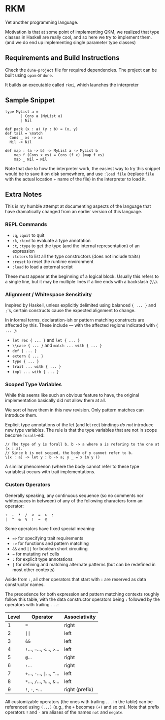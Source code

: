 # RKM

Yet another programming language.

Motivation is that at some point of implementing QKM,
we realized that type classes in Haskell are really cool,
and so here we try to implement them.
(and we do end up implementing single parameter type classes)

## Requirements and Build Instructions

Check the `dune-project` file for required dependencies.
The project can be built using `opam` or `dune`.

It builds an executable called `rkmi`,
which launches the interpreter

## Sample Snippet

```
type MyList a =
       | Cons a (MyList a)
       | Nil

def pack (x : a) (y : b) = (x, y)
def tail = \match
  Cons _ xs -> xs
  Nil -> Nil

def map : (a -> b) -> MyList a -> MyList b
    map f (Cons x xs) = Cons (f x) (map f xs)
    map _ Nil = Nil
```

Note that due to how the interpreter work,
the easiest way to try this snippet would be to save it on disk somewhere,
and use `:load file` (replace `file` with the actual location + name of the file) in the interpreter to load it.

## Extra Notes

This is my humble attempt at documenting
aspects of the language that have dramatically changed from an earlier version of this language.

### REPL Commands

*  `:q`, `:quit` to quit
*  `:k`, `:kind` to evaluate a type annotation
*  `:t`, `:type` to get the type (and the internal representation) of an expression
*  `:tctors` to list all the type constructors (does not include traits)
*  `:reset` to reset the runtime environment
*  `:load` to load a external script

These must appear at the beginning of a logical block.
Usually this refers to a single line,
but it may be multiple lines if a line ends with a backslash (`\\`).

### Alignment / Whitespace Sensitivity

Inspired by Haskell,
unless explicitly delimited using balanced `{ ... }` and `;`'s,
certain constructs cause the expected alignment to change.

In informal terms,
declaration-ish or pattern matching constructs are affected by this.
These include — with the affected regions indicated with `{ ... }`:

*  `let rec { ... }` and `let { ... }`
*  `\\case { ... }` and `match ... with { ... }`
*  `def { ... }`
*  `extern { ... }`
*  `type { ... }`
*  `trait ... with { ... }`
*  `impl ... with { ... }`

### Scoped Type Variables

While this seems like such an obvious feature to have,
the original implementation basically did not allow them at all.

We sort of have them in this new revision.
Only pattern matches can introduce them.

Explicit type annotations of the let (and let rec) bindings *do not* introduce new type variables.
The rule is that the type variables that are not in scope become `forall`-ed:

```
// The type of y is forall b. b -> a where a is refering to the one at (x : a).
// Since b is not scoped, the body of y cannot refer to b.
\(x : a) -> let y : b -> a; y _ = x in y ()
```

A similar phenomenon (where the body cannot refer to these type variables) occurs with trait implementations.

### Custom Operators

Generally speaking,
any continuous sequence (so no comments nor whitespaces in between) of any of the following characters
form an operator:

```
+  -  *  /  <  =  >  :
|  ^  &  %  !  ~  @
```

Some operators have fixed special meaning:

*  `=>` for specifying trait requirements
*  `->` for functions and pattern matching
*  `&&` and `||` for boolean short circuiting
*  `=` for mutating `ref` cells
*  `:` for explicit type annotations
*  `|` for defining and matching alternate patterns (but can be redefined in most other contexts)

Aside from `:`,
all other operators that start with `:` are reserved as data constructor names.

The precedence for both expression and pattern matching contexts roughly follow this table,
with the data constructor operators being `:` followed by the operators with trailing `...`:

  Level | Operator  | Associativity
--------|-----------|---------------
1       | `=` | right
2       | `\|\|` | left
3       | `&&` | left
4       | `!`..., `=`..., `<`..., `>`... | left
5       | `@`... | right
6       | `:`... | right
7       | `+`..., `-`..., `\|`..., `^`... | left
8       | `*`..., `/`..., `%`..., `&`... | left
9       | `!`, `-`, `~`... | right (prefix)

All customizable operators (the ones with trailing `...` in the table) can be referenced using `(...)`
(e.g., the `+` becomes `(+)` and so on).
Note that prefix operators `!` and `-` are aliases of the names `not` and `negate`.
